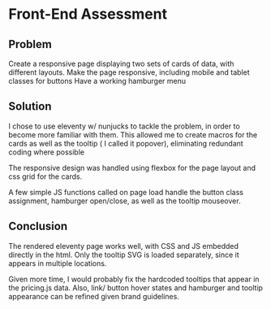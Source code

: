 # Front-End Assessment

## Problem

Create a responsive page displaying two sets of cards of data, with different
layouts. 
Make the page responsive, including mobile and tablet classes for buttons
Have a working hamburger menu

## Solution

I chose to use eleventy w/ nunjucks to tackle the problem, in order to become 
more familiar with them. This allowed me to create macros for the cards as well
as the tooltip ( I called it popover), eliminating redundant coding where possible

The responsive design was handled using flexbox for the page layout and css grid 
for the cards.

A few simple JS functions called on page load handle the button class assignment,
hamburger open/close, as well as the tooltip mouseover.

## Conclusion

The rendered eleventy page works well, with CSS and JS embedded directly in the html.
Only the tooltip SVG is loaded separately, since it appears in multiple locations.

Given more time, I would probably fix the hardcoded tooltips that appear in the
pricing.js data. Also, link/ button hover states and hamburger and tooltip 
appearance can be refined given brand guidelines.